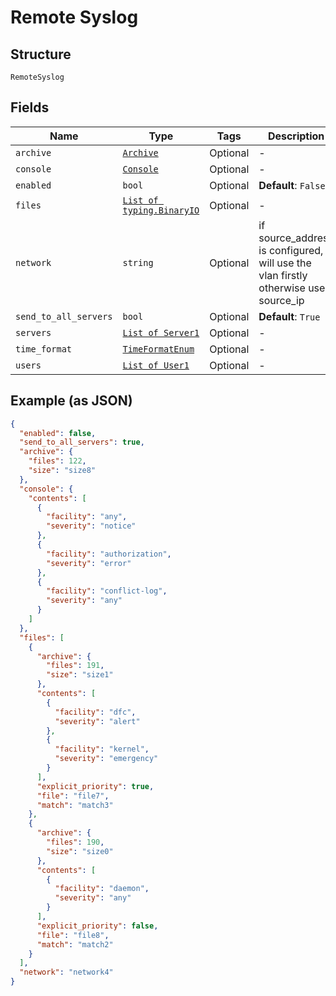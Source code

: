 
# Remote Syslog

## Structure

`RemoteSyslog`

## Fields

| Name | Type | Tags | Description |
|  --- | --- | --- | --- |
| `archive` | [`Archive`](../../doc/models/archive.md) | Optional | - |
| `console` | [`Console`](../../doc/models/console.md) | Optional | - |
| `enabled` | `bool` | Optional | **Default**: `False` |
| `files` | [`List of typing.BinaryIO`](../../doc/models/file.md) | Optional | - |
| `network` | `string` | Optional | if source_address is configured, will use the vlan firstly otherwise use source_ip |
| `send_to_all_servers` | `bool` | Optional | **Default**: `True` |
| `servers` | [`List of Server1`](../../doc/models/server-1.md) | Optional | - |
| `time_format` | [`TimeFormatEnum`](../../doc/models/time-format-enum.md) | Optional | - |
| `users` | [`List of User1`](../../doc/models/user-1.md) | Optional | - |

## Example (as JSON)

```json
{
  "enabled": false,
  "send_to_all_servers": true,
  "archive": {
    "files": 122,
    "size": "size8"
  },
  "console": {
    "contents": [
      {
        "facility": "any",
        "severity": "notice"
      },
      {
        "facility": "authorization",
        "severity": "error"
      },
      {
        "facility": "conflict-log",
        "severity": "any"
      }
    ]
  },
  "files": [
    {
      "archive": {
        "files": 191,
        "size": "size1"
      },
      "contents": [
        {
          "facility": "dfc",
          "severity": "alert"
        },
        {
          "facility": "kernel",
          "severity": "emergency"
        }
      ],
      "explicit_priority": true,
      "file": "file7",
      "match": "match3"
    },
    {
      "archive": {
        "files": 190,
        "size": "size0"
      },
      "contents": [
        {
          "facility": "daemon",
          "severity": "any"
        }
      ],
      "explicit_priority": false,
      "file": "file8",
      "match": "match2"
    }
  ],
  "network": "network4"
}
```

